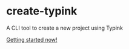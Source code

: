 # create-typink

A CLI tool to create a new project using Typink

[Getting started now!](https://github.com/dedotdev/typink?tab=readme-ov-file#start-a-new-project-from-scratch)
